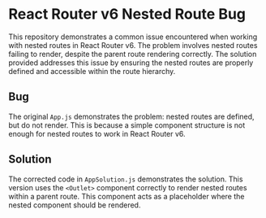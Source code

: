 # React Router v6 Nested Route Bug

This repository demonstrates a common issue encountered when working with nested routes in React Router v6. The problem involves nested routes failing to render, despite the parent route rendering correctly.  The solution provided addresses this issue by ensuring the nested routes are properly defined and accessible within the route hierarchy.

## Bug
The original `App.js` demonstrates the problem: nested routes are defined, but do not render.  This is because a simple component structure is not enough for nested routes to work in React Router v6. 

## Solution
The corrected code in `AppSolution.js` demonstrates the solution.  This version uses the `<Outlet>` component correctly to render nested routes within a parent route. This component acts as a placeholder where the nested component should be rendered.